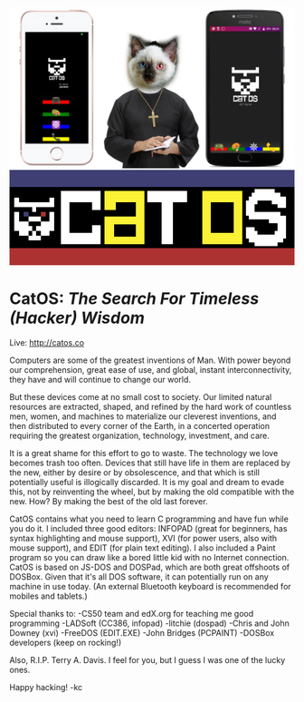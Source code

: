 ![CatOS](https://github.com/kcallow/CatOS/raw/master/CatOS-marriage.png "CatOS, Marriage of iPhone with Android")
![CatOS](https://github.com/kcallow/CatOS/raw/master/logo.png "CatOS Logo")
# CatOS: _The Search For Timeless (Hacker) Wisdom_

Live: http://catos.co

Computers are some of the greatest inventions of Man. With power beyond our comprehension, great ease of use, and global, instant interconnectivity, they have and will continue to change our world.

But these devices come at no small cost to society. Our limited natural resources are extracted, shaped, and refined by the hard work of countless men, women, and machines to materialize our cleverest inventions, and then distributed to every corner of the Earth, in a concerted operation requiring the greatest organization, technology, investment, and care.

It is a great shame for this effort to go to waste. The technology we love becomes trash too often. Devices that still have life in them are replaced by the new, either by desire or by obsolescence, and that which is still potentially useful is illogically discarded. It is my goal and dream to evade this, not by reinventing the wheel, but by making the old compatible with the new. How? By making the best of the old last forever.


CatOS contains what you need to learn C programming and have fun while you do it.  I included three good editors: INFOPAD (great for beginners, has syntax highlighting and mouse support), XVI (for power users, also with mouse support), and EDIT (for plain text editing).
I also included a Paint program so you can draw like a bored little kid with no Internet connection.
CatOS is based on JS-DOS and DOSPad, which are both great offshoots of DOSBox. Given that it's all DOS software, it can potentially run on any machine in use today. (An external Bluetooth keyboard is recommended for mobiles and tablets.)

Special thanks to:
-CS50 team and edX.org for teaching me good programming
-LADSoft (CC386, infopad)
-litchie (dospad)
-Chris and John Downey (xvi)
-FreeDOS (EDIT.EXE)
-John Bridges (PCPAINT)
-DOSBox developers (keep on rocking!)

Also, R.I.P. Terry A. Davis. I feel for you, but I guess I was one of the lucky ones.

Happy hacking!
-kc
